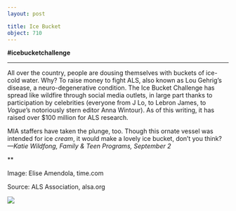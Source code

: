 ```yaml
---
layout: post

title: Ice Bucket
object: 710
---
```

**\#icebucketchallenge**

****

All over the country, people are dousing themselves with buckets of ice-cold water. Why? To raise money to fight ALS, also known as Lou Gehrig’s disease, a neuro-degenerative condition. The Ice Bucket Challenge has spread like wildfire through social media outlets, in large part thanks to participation by celebrities (everyone from J Lo, to Lebron James, to *Vogue*’s notoriously stern editor Anna Wintour). As of this writing, it has raised over \$100 million for ALS research.

MIA staffers have taken the plunge, too. Though this ornate vessel was intended for ice *cream*, it would make a lovely ice bucket, don’t you think?
 *—Katie Wildfong, Family & Teen Programs, September 2*

**

Image: Elise Amendola, time.com

Source: ALS Association, alsa.org

![]({{siteurl.base}}/images/14-09-03_44.42.8a-c_IceBucketEDIT-1.jpg)
